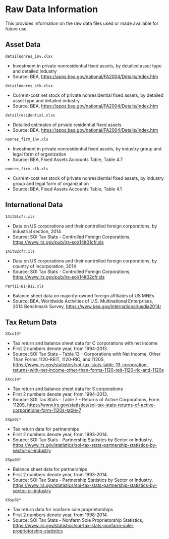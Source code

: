 # Raw Data Information
This provides information on the raw data files used or made available for future use.

## Asset Data
`detailnonres_inv.xlsx`
 - Investment in private nonresidential fixed assets, by detailed asset type and detailed industry
 - Source: BEA, https://apps.bea.gov/national/FA2004/Details/Index.htm

`detailnonres_stk.xlsx`
 - Current-cost net stock of private nonresidential fixed assets, by detailed asset type and detailed industry
 - Source: BEA, https://apps.bea.gov/national/FA2004/Details/Index.htm

`detailresidential.xlsx`
 - Detailed estimates of private residential fixed assets
 - Source: BEA, https://apps.bea.gov/national/FA2004/Details/Index.htm

`nonres_firm_inv.xls`
 - Investment in private nonresidential fixed assets, by industry group and legal form of organization
 - Source: BEA, Fixed Assets Accounts Table, Table 4.7

`nonres_firm_stk.xls`
 - Current-cost net stock of private nonresidential fixed assets, by industry group and legal form of organization
 - Source: BEA, Fixed Assets Accounts Table, Table 4.1

## International Data
`14it01cfr.xls`
 - Data on US corporations and their controlled foreign corporations, by industrial section, 2014
 - Source: SOI Tax Stats - Controlled Foreign Corporations, https://www.irs.gov/pub/irs-soi/14it01cfr.xls

`14it02cfr.xls`
 - Data on US corporations and their controlled foreign corporations, by country of incorporation, 2014
 - Source: SOI Tax Stats - Controlled Foreign Corporations, https://www.irs.gov/pub/irs-soi/14it02cfr.xls

`PartII-B1-B12.xls`
 - Balance sheet data on majority-owned foreign affiliates of US MNEs
 - Source: BEA, Worldwide Activities of U.S. Multinational Enterprises, 2014 Benchmark Survey, https://www.bea.gov/international/usdia2014r

## Tax Return Data
`XXco13*`
 - Tax return and balance sheet data for C corporations with net income
 - First 2 numbers denote year, from 1994-2013.
 - Source: SOI Tax Stats - Table 13 - Corporations with Net Income, Other Than Forms 1120-REIT, 1120-RIC, and 1120S, https://www.irs.gov/statistics/soi-tax-stats-table-13-corporation-returns-with-net-income-other-than-forms-1120-reit-1120-ric-and-1120s

`XXco14*`
 - Tax return and balance sheet data for S corporations
 - First 2 numbers denote year, from 1994-2013.
 - Source: SOI Tax Stats - Table 7 - Returns of Active Corporations, Form 1120S, https://www.irs.gov/statistics/soi-tax-stats-returns-of-active-corporations-form-1120s-table-7

`XXpa01*`
 - Tax return data for partnerships
 - First 2 numbers denote year, from 1993-2014.
 - Source: SOI Tax Stats - Partnership Statistics by Sector or Industry, https://www.irs.gov/statistics/soi-tax-stats-partnership-statistics-by-sector-or-industry

`XXpa03*`
 - Balance sheet data for partnerships
 - First 2 numbers denote year, from 1993-2014.
 - Source: SOI Tax Stats - Partnership Statistics by Sector or Industry, https://www.irs.gov/statistics/soi-tax-stats-partnership-statistics-by-sector-or-industry

`XXsp02*`
 - Tax return data for nonfarm sole proprietorships
 - First 2 numbers denote year, from 1998-2014.
 - Source: SOI Tax Stats - Nonfarm Sole Proprietorship Statistics, https://www.irs.gov/statistics/soi-tax-stats-nonfarm-sole-proprietorship-statistics

